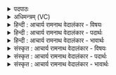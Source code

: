 <details><summary>पदपाठः</summary>

विभू꣡ष꣢न्। वि꣣। भू꣡ष꣢꣯न्। अ꣣ग्ने। उभ꣡या꣢न्। अ꣡नु꣢꣯। व्र꣣ता꣢। दू꣣तः꣢। दे꣣वा꣡ना꣢म्। र꣡ज꣢꣯सी꣣इ꣡ति꣢। सम्। ई꣣यसे। य꣢त्। ते꣣। धीति꣢म्। सु꣡मति꣢म्। सु꣣। मति꣢म्। आ꣣वृणीम꣡हे꣢। आ꣣। वृणीम꣡हे꣢। अ꣡ध꣢꣯। स्म꣣। नः। त्रिव꣡रू꣢थः। त्रि꣣। व꣡रु꣢꣯थः। शि꣣वः꣢। भ꣣व। १५६९।
</details>

<details><summary>अधिमन्त्रम् (VC)</summary>

- अग्निः
- भरद्वाजो बार्हस्पत्यो वीतहव्य आङ्गिरसो वा
- जगती
- निषादः
</details>

<details><summary>हिन्दी : आचार्य रामनाथ वेदालंकार - विषयः</summary>

अगले मन्त्र में गुण-कर्म-वर्णनपूर्वक परमात्मा से प्रार्थना की गयी है।
</details>

<details><summary>हिन्दी : आचार्य रामनाथ वेदालंकार - पदार्थः</summary>

पदार्थान्वयभाषाः -  हे (अग्ने) जगत् के नायक,सर्वप्रकाशक परमात्मन् ! (उभयान्) पूर्वमन्त्रोक्त विद्वान् योगियों तथा सामान्य मनुष्यों दोनों को (विभूषन्) सद्गुण आदियों से अलङ्कृत करते हुए, (देवानाम्) विद्वानों को (दूतः) धर्म,अर्थ,काम,मोक्ष प्राप्त करानेवाले आप (व्रता अनु) अपने नियमों का अनुसरण करते हुए (रजसी) द्यावापृथिवी को (समीयसे) व्याप्त करते हो। (यत्) क्योंकि (ते) आपकी (धीतिम्) धारणा वा ध्यान को और (सुमतिम्) सुमति को (आ वृणीमहे) हम प्राप्त करते हैं, (अध) इसलिए (त्रिवरुथः) पृथिवी,अन्तरिक्ष,द्यौ,तीनों में घर के समान निवास करनेवाले अथवा आध्यात्मिक,आधिदैविक और आधिभौतिक तीनों दुःखो को दूर करनेवाले आप (नः) हमारे लिए (शिवः) मङ्गलकारी (भव स्म) होओ ॥३॥
</details>

<details><summary>हिन्दी : आचार्य रामनाथ वेदालंकार - भावार्थः</summary>

भावार्थभाषाः -  ध्यान किया गया परमेश्वर उपासकों को सुख-शान्ति देता है ॥३॥
</details>

<details><summary>संस्कृत : आचार्य रामनाथ वेदालंकार - विषयः</summary>

अथ गुणकर्मवर्णनपूर्वकं परमात्मानं प्रार्थयते।
</details>

<details><summary>संस्कृत : आचार्य रामनाथ वेदालंकार - पदार्थः</summary>

पदार्थान्वयभाषाः -  हे (अग्ने) जगन्नेतः सर्वप्रकाशक परमात्मन् ! (उभयान्) द्रव्यान् पूर्वमन्त्रोक्तान्,देवान् मनुष्यान् योगिजनान् सामान्यजनांश्चेत्यर्थः (विभूषन्) सद्गुणादिभिरलङ्कुर्वन्, (देवानाम्) विदुषाम् दूतः धर्मार्थकाममोक्षान् दावयति प्रापयति यः सः त्वम्।[दु गतौ भ्वादिरत्र णिजन्तः।] (व्रता अनु) स्वकीयान् नियमान् अनुसरन् त्वं द्यावापृथिव्यौ (समीयसे) व्याप्नोषि। (यत्) यस्मात् (ते) तव (धीतिम्) धारणां ध्यानं वा, (सुमतिम्) शोभनां मतिम् (आवृणीमहे) वयं संभजामहे, (अध) तस्मात् (त्रिवरूथः) त्रयः पृथिव्यन्तरिक्षद्युलोकाः वरूथानि गृहाणि निवासस्थानानि यस्य सः सर्वव्यापकः इत्यर्थः।[वरूथमिति गृहनाम। निघं० ३।४।]यद्वा त्रयाणाम् आध्यात्मिकाधिदैविकाधिभौतिकदुःखानां वरूथः निवारकः त्वम्।[वृञ् वरणे स्वादिः,वृण् आवरणे चुरादिः ‘जॄवृञ्भ्यामूथन्’ उ० २।६ इति ऊथन् प्रत्ययः।] (नः) अस्मभ्यम् (शिवः) मङ्गलकरः (भव स्म) जायस्व ॥३॥२
</details>

<details><summary>संस्कृत : आचार्य रामनाथ वेदालंकार - भावार्थः</summary>

भावार्थभाषाः -  ध्यातः परमेश्वर उपासकानां सुखशान्तिप्रदो जायते ॥३॥
</details>